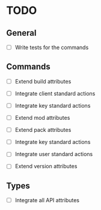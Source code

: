 # TODO

## General

* [ ] Write tests for the commands


## Commands

* [ ] Extend build attributes
* [ ] Integrate client standard actions
* [ ] Integrate key standard actions
* [ ] Extend mod attributes
* [ ] Extend pack attributes
* [ ] Integrate key standard actions
* [ ] Integrate user standard actions
* [ ] Extend version attributes


## Types

* [ ] Integrate all API attributes
